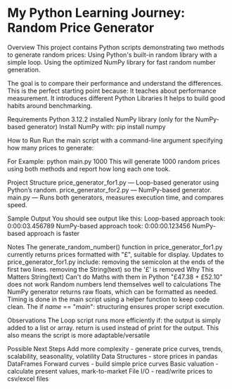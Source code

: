# My Python Learning Journey: Random Price Generator

Overview
This project contains Python scripts demonstrating two methods to generate random prices:
    Using Python's built-in random library with a simple loop.
    Using the optimized NumPy library for fast random number generation.

The goal is to compare their performance and understand the differences. This is the perfect starting point because:
    It teaches about performance measurement.
    It introduces different Python Libraries
    It helps to build good habits around benchmarking.

Requirements
Python 3.12.2 installed
NumPy library (only for the NumPy-based generator)
    Install NumPy with:
    pip install numpy

How to Run
    Run the main script with a command-line argument specifying how many prices to generate:

For Example:
    python main.py 1000
    This will generate 1000 random prices using both methods and report how long each one took.

Project Structure
    price_generator_for1.py — Loop-based generator using Python’s random.
    price_generator_for2.py — NumPy-based generator.
    main.py — Runs both generators, measures execution time, and compares speed.

Sample Output
You should see output like this:
    Loop-based approach took: 0:00:03.456789
    NumPy-based approach took: 0:00:00.123456
    NumPy-based approach is faster

Notes
The generate_random_number() function in price_generator_for1.py currently returns prices formatted with "£", suitable for display.
    Updates to price_generator_for1.py include:
    removing the semicolon at the ends of the first two lines.
    removing the String(text) so the '£' is removed
Why This Matters
    String(text) Can't do Maths with them in Python "£47.38 + £52.10" does not work
    Random numbers lend themselves well to calculations
The NumPy generator returns raw floats, which can be formatted as needed.
Timing is done in the main script using a helper function to keep code clean.
The if _name_ == "_main_": structuring ensures proper script execution.

Observations
    The Loop script runs more efficiently if:
    the output is simply added to a list or array.
    return is used instead of print for the output.
    This also means the script is more adaptable/versatile

Possible Next Steps
    Add more complexity - generate price curves, trends, scalability, seasonality, volatility
    Data Structures - store prices in pandas DataFrames
    Forward curves - build simple price curves
    Basic valuation - calculate present values, mark-to-market
    File I/O - read/write prices to csv/excel files
